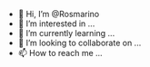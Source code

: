 - 👋 Hi, I’m @Rosmarino
- 👀 I’m interested in ...
- 🌱 I’m currently learning ...
- 💞️ I’m looking to collaborate on ...
- 📫 How to reach me ...

<!---
Rosmarino/Rosmarino is a ✨ special ✨ repository because its `README.md` (this file) appears on your GitHub profile.
You can click the Preview link to take a look at your changes.
--->

